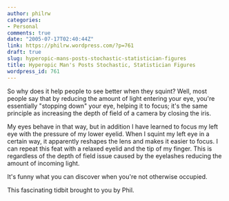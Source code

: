 ```yaml
---
author: philrw
categories:
- Personal
comments: true
date: "2005-07-17T02:40:44Z"
link: https://philrw.wordpress.com/?p=761
draft: true
slug: hyperopic-mans-posts-stochastic-statistician-figures
title: Hyperopic Man's Posts Stochastic, Statistician Figures
wordpress_id: 761
---
```


So why does it help people to see better when they squint? Well, most people say that by reducing the amount of light entering your eye, you're essentially "stopping down" your eye, helping it to focus; it's the same principle as increasing the depth of field of a camera by closing the iris.

My eyes behave in that way, but in addition I have learned to focus my left eye with the pressure of my lower eyelid. When I squint my left eye in a certain way, it apparently reshapes the lens and makes it easier to focus. I can repeat this feat with a relaxed eyelid and the tip of my finger. This is regardless of the depth of field issue caused by the eyelashes reducing the amount of incoming light.

It's funny what you can discover when you're not otherwise occupied.

This fascinating tidbit brought to you by Phil.
